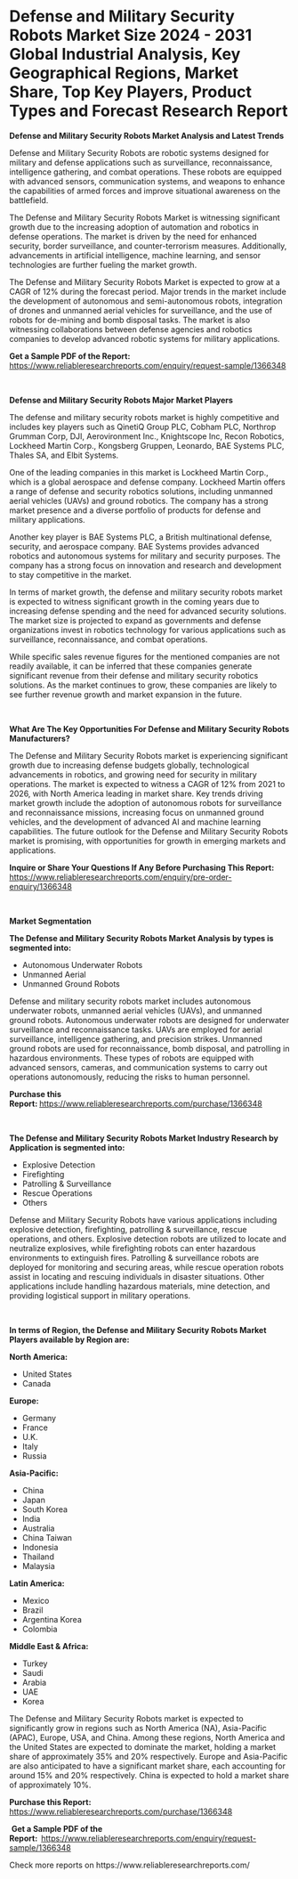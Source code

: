 <p><h1>Defense and Military Security Robots Market Size 2024 - 2031 Global Industrial Analysis, Key Geographical Regions, Market Share, Top Key Players, Product Types and Forecast Research Report</h1></p><p><strong>Defense and Military Security Robots Market Analysis and Latest Trends</strong></p>
<p><p>Defense and Military Security Robots are robotic systems designed for military and defense applications such as surveillance, reconnaissance, intelligence gathering, and combat operations. These robots are equipped with advanced sensors, communication systems, and weapons to enhance the capabilities of armed forces and improve situational awareness on the battlefield.</p><p>The Defense and Military Security Robots Market is witnessing significant growth due to the increasing adoption of automation and robotics in defense operations. The market is driven by the need for enhanced security, border surveillance, and counter-terrorism measures. Additionally, advancements in artificial intelligence, machine learning, and sensor technologies are further fueling the market growth.</p><p>The Defense and Military Security Robots Market is expected to grow at a CAGR of 12% during the forecast period. Major trends in the market include the development of autonomous and semi-autonomous robots, integration of drones and unmanned aerial vehicles for surveillance, and the use of robots for de-mining and bomb disposal tasks. The market is also witnessing collaborations between defense agencies and robotics companies to develop advanced robotic systems for military applications.</p></p>
<p><strong>Get a Sample PDF of the Report:&nbsp;</strong> <a href="https://www.reliableresearchreports.com/enquiry/request-sample/1366348">https://www.reliableresearchreports.com/enquiry/request-sample/1366348</a></p>
<p>&nbsp;</p>
<p><strong>Defense and Military Security Robots Major Market Players</strong></p>
<p><p>The defense and military security robots market is highly competitive and includes key players such as QinetiQ Group PLC, Cobham PLC, Northrop Grumman Corp, DJI, Aerovironment Inc., Knightscope Inc, Recon Robotics, Lockheed Martin Corp., Kongsberg Gruppen, Leonardo, BAE Systems PLC, Thales SA, and Elbit Systems.</p><p>One of the leading companies in this market is Lockheed Martin Corp., which is a global aerospace and defense company. Lockheed Martin offers a range of defense and security robotics solutions, including unmanned aerial vehicles (UAVs) and ground robotics. The company has a strong market presence and a diverse portfolio of products for defense and military applications.</p><p>Another key player is BAE Systems PLC, a British multinational defense, security, and aerospace company. BAE Systems provides advanced robotics and autonomous systems for military and security purposes. The company has a strong focus on innovation and research and development to stay competitive in the market.</p><p>In terms of market growth, the defense and military security robots market is expected to witness significant growth in the coming years due to increasing defense spending and the need for advanced security solutions. The market size is projected to expand as governments and defense organizations invest in robotics technology for various applications such as surveillance, reconnaissance, and combat operations.</p><p>While specific sales revenue figures for the mentioned companies are not readily available, it can be inferred that these companies generate significant revenue from their defense and military security robotics solutions. As the market continues to grow, these companies are likely to see further revenue growth and market expansion in the future.</p></p>
<p>&nbsp;</p>
<p><strong>What Are The Key Opportunities For Defense and Military Security Robots Manufacturers?</strong></p>
<p><p>The Defense and Military Security Robots market is experiencing significant growth due to increasing defense budgets globally, technological advancements in robotics, and growing need for security in military operations. The market is expected to witness a CAGR of 12% from 2021 to 2026, with North America leading in market share. Key trends driving market growth include the adoption of autonomous robots for surveillance and reconnaissance missions, increasing focus on unmanned ground vehicles, and the development of advanced AI and machine learning capabilities. The future outlook for the Defense and Military Security Robots market is promising, with opportunities for growth in emerging markets and applications.</p></p>
<p><strong>Inquire or Share Your Questions If Any Before Purchasing This Report:</strong> <a href="https://www.reliableresearchreports.com/enquiry/pre-order-enquiry/1366348">https://www.reliableresearchreports.com/enquiry/pre-order-enquiry/1366348</a></p>
<p>&nbsp;</p>
<p><strong>Market Segmentation</strong></p>
<p><strong>The Defense and Military Security Robots Market Analysis by types is segmented into:</strong></p>
<p><ul><li>Autonomous Underwater Robots</li><li>Unmanned Aerial</li><li>Unmanned Ground Robots</li></ul></p>
<p><p>Defense and military security robots market includes autonomous underwater robots, unmanned aerial vehicles (UAVs), and unmanned ground robots. Autonomous underwater robots are designed for underwater surveillance and reconnaissance tasks. UAVs are employed for aerial surveillance, intelligence gathering, and precision strikes. Unmanned ground robots are used for reconnaissance, bomb disposal, and patrolling in hazardous environments. These types of robots are equipped with advanced sensors, cameras, and communication systems to carry out operations autonomously, reducing the risks to human personnel.</p></p>
<p><strong>Purchase this Report:&nbsp;</strong><a href="https://www.reliableresearchreports.com/purchase/1366348">https://www.reliableresearchreports.com/purchase/1366348</a></p>
<p>&nbsp;</p>
<p><strong>The Defense and Military Security Robots Market Industry Research by Application is segmented into:</strong></p>
<p><ul><li>Explosive Detection</li><li>Firefighting</li><li>Patrolling & Surveillance</li><li>Rescue Operations</li><li>Others</li></ul></p>
<p><p>Defense and Military Security Robots have various applications including explosive detection, firefighting, patrolling & surveillance, rescue operations, and others. Explosive detection robots are utilized to locate and neutralize explosives, while firefighting robots can enter hazardous environments to extinguish fires. Patrolling & surveillance robots are deployed for monitoring and securing areas, while rescue operation robots assist in locating and rescuing individuals in disaster situations. Other applications include handling hazardous materials, mine detection, and providing logistical support in military operations.</p></p>
<p>&nbsp;</p>
<p><strong>In terms of Region, the Defense and Military Security Robots Market Players available by Region are:</strong></p>
<p>
    <p> <strong> North America: </strong>
        <ul>
            <li>United States</li>
            <li>Canada</li>
        </ul>
        </p> 
    <p> <strong> Europe: </strong>
        <ul>
            <li>Germany</li>
            <li>France</li>
            <li>U.K.</li>
            <li>Italy</li>
            <li>Russia</li>
        </ul>
        </p> 
    <p> <strong> Asia-Pacific: </strong>
        <ul>
            <li>China</li>
            <li>Japan</li>
            <li>South Korea</li>
            <li>India</li>
            <li>Australia</li>
            <li>China Taiwan</li>
            <li>Indonesia</li>
            <li>Thailand</li>
            <li>Malaysia</li>
        </ul>
        </p> 
    <p> <strong> Latin America: </strong>
        <ul>
            <li>Mexico</li>
            <li>Brazil</li>
            <li>Argentina Korea</li>
            <li>Colombia</li>
        </ul>
        </p> 
    <p> <strong> Middle East & Africa: </strong>
        <ul>
            <li>Turkey</li>
            <li>Saudi</li>
            <li>Arabia</li>
            <li>UAE</li>
            <li>Korea</li>
        </ul>
    </p>
    </p>
<p><p>The Defense and Military Security Robots market is expected to significantly grow in regions such as North America (NA), Asia-Pacific (APAC), Europe, USA, and China. Among these regions, North America and the United States are expected to dominate the market, holding a market share of approximately 35% and 20% respectively. Europe and Asia-Pacific are also anticipated to have a significant market share, each accounting for around 15% and 20% respectively. China is expected to hold a market share of approximately 10%.</p></p>
<p><strong>Purchase this Report: </strong><a href="https://www.reliableresearchreports.com/purchase/1366348">https://www.reliableresearchreports.com/purchase/1366348</a></p>
<p>&nbsp;<strong>Get a Sample PDF of the Report:&nbsp;&nbsp;</strong><a href="https://www.reliableresearchreports.com/enquiry/request-sample/1366348">https://www.reliableresearchreports.com/enquiry/request-sample/1366348</a></p>
<p><strong></strong></p>
<p>Check more reports on https://www.reliableresearchreports.com/</p>